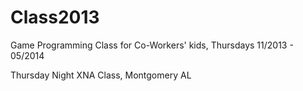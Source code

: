 Class2013
=========

Game Programming Class for Co-Workers' kids, Thursdays 11/2013 - 05/2014

Thursday Night XNA Class, Montgomery AL
